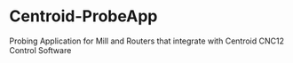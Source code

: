 # Centroid-ProbeApp
Probing Application for Mill and Routers that integrate with Centroid CNC12 Control Software
